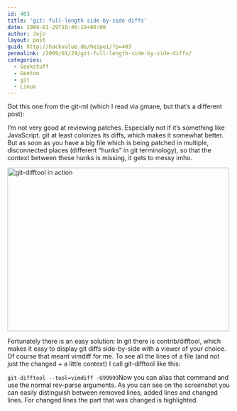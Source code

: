 ```yaml
---
id: 403
title: 'git: full-length side-by-side diffs'
date: 2009-01-29T10:46:19+00:00
author: Jojo
layout: post
guid: http://hackvalue.de/heipei/?p=403
permalink: /2009/01/29/git-full-length-side-by-side-diffs/
categories:
  - Geekstuff
  - Gentoo
  - git
  - Linux
---
```

Got this one from the git-ml (which I read via gmane, but that&#8217;s a different post):
  
I&#8217;m not very good at reviewing patches. Especially not if it&#8217;s something like JavaScript. git at least colorizes its diffs, which makes it somewhat better. But as soon as you have a big file which is being patched in multiple, disconnected places (different &#8220;hunks&#8221; in git terminology), so that the context between these hunks is missing, it gets to messy imho.

<div class="img aligncenter">
  <a href="https://secure.flickr.com/photos/heipei/3236351860/" title="git-difftool in action by heipei, on Flickr"><img data-echo="https://farm4.static.flickr.com/3346/3236351860_90f114d5c1.jpg" width="500" height="369" alt="git-difftool in action" /></a>
</div>

Fortunately there is an easy solution: In git there is contrib/difftool, which makes it easy to display git diffs side-by-side with a viewer of your choice. Of course that meant vimdiff for me. To see all the lines of a file (and not just the changed + a little context) I call git-difftool like this:
  
`git-difftool --tool=vimdiff -U99999`Now you can alias that command and use the normal rev-parse arguments. As you can see on the screenshot you can easily distinguish between removed lines, added lines and changed lines. For changed lines the part that was changed is highlighted.
